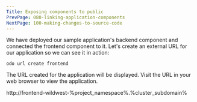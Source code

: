 ```yaml
---
Title: Exposing components to public
PrevPage: 080-linking-application-components
NextPage: 100-making-changes-to-source-code
---
```


We have deployed our sample application's backend component and connected the frontend component to it. Let's create an external URL for our application so we can see it in action:

```execute-1
odo url create frontend
```

The URL created for the application will be displayed. Visit the URL in your web browser to view the application.

http://frontend-wildwest-%project_namespace%.%cluster_subdomain%

